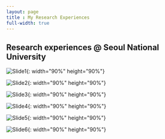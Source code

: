 ```yaml
---
layout: page
title : My Research Experiences
full-width: true
---
```


Research experiences @ Seoul National University
---------------------------

![Slide1](https://jeenskim.github.io/assets/img/Slide1.PNG){: width="90%" height="90%"}

![Slide2](https://jeenskim.github.io/assets/img/Slide2.PNG){: width="90%" height="90%"}

![Slide3](https://github.com/jeenskim/jeenskim.github.io/assets/143062368/73dd0edf-e47c-4601-a6bd-43e3426985b5){: width="90%" height="90%"}

![Slide4](https://jeenskim.github.io/assets/img/Slide4.PNG){: width="90%" height="90%"}

![Slide5](https://github.com/jeenskim/jeenskim.github.io/assets/143062368/16effa1a-efc9-4c79-865f-cb4a021527d2){: width="90%" height="90%"}

![Slide6](https://jeenskim.github.io/assets/img/Slide6.PNG){: width="90%" height="90%"}




